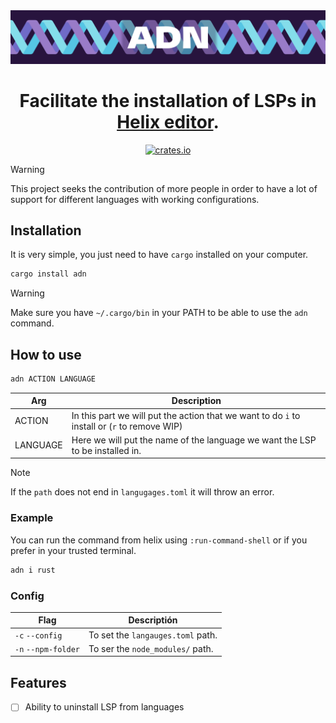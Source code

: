 <div align="center">
<a href="https://github.com/Wilovy09/ADN">
<img src="./static/images/readme.png">
</a>
<h1>Facilitate the installation of LSPs in <a href="https://helix-editor.com/" target="_blank">Helix editor</a>.</h1>

<a target="_blank" href="">
<img alt="crates.io" src="https://img.shields.io/crates/v/adn.svg?style=for-the-badge&color=28153f&logo=rust" height="20">
</a>
</div>

> [!WARNING]
> This project seeks the contribution of more people in order to have a lot of support for different languages with working configurations.

## Installation

It is very simple, you just need to have `cargo` installed on your computer.

```sh
cargo install adn
```

> [!WARNING]
> Make sure you have `~/.cargo/bin` in your PATH to be able to use the `adn` command.

## How to use

```sh
adn ACTION LANGUAGE
```

| Arg      | Description                                                                                  |
|----------|----------------------------------------------------------------------------------------------|
| ACTION   | In this part we will put the action that we want to do `i` to install or (`r` to remove WIP) |
| LANGUAGE | Here we will put the name of the language we want the LSP to be installed in.                |

> [!NOTE]
> If the `path` does not end in `langugages.toml` it will throw an error.

### Example

You can run the command from helix using `:run-command-shell` or if you prefer in your trusted terminal.

```sh
adn i rust
```

### Config

| Flag                | Descriptión                       |
|---------------------|-----------------------------------|
| `-c` `--config`     | To set the `langauges.toml` path. |
| `-n` `--npm-folder` | To ser the `node_modules/` path.  |

## Features

* [ ] Ability to uninstall LSP from languages
